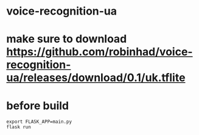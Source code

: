 # voice-recognition-ua
# make sure to download https://github.com/robinhad/voice-recognition-ua/releases/download/0.1/uk.tflite
# before build
```
export FLASK_APP=main.py
flask run
```